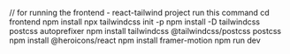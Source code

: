 // for running the frontend - react-tailwind project run this command
cd frontend
npm install
npx tailwindcss init -p
npm install -D tailwindcss postcss autoprefixer
npm install tailwindcss @tailwindcss/postcss postcss
npm install @heroicons/react
npm install framer-motion
npm run dev
